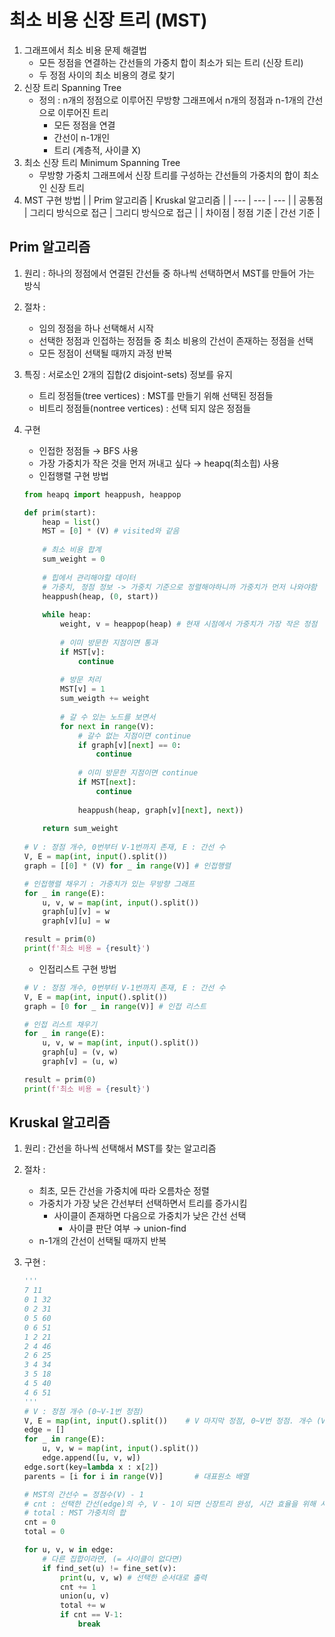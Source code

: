 # 최소 비용 신장 트리 (MST)

1. 그래프에서 최소 비용 문제 해결법
    - 모든 정점을 연결하는 간선들의 가중치 합이 최소가 되는 트리 (신장 트리)
    - 두 정점 사이의 최소 비용의 경로 찾기
2. 신장 트리 Spanning Tree
    - 정의 : n개의 정점으로 이루어진 무방향 그래프에서 n개의 정점과 n-1개의 간선으로 이루어진 트리
        - 모든 정점을 연결
        - 간선이 n-1개인
        - 트리 (계층적, 사이클 X)
3. 최소 신장 트리 Minimum Spanning Tree
    - 무방향 가중치 그래프에서 신장 트리를 구성하는 간선들의 가중치의 합이 최소인 신장 트리
4. MST 구현 방법
|  | Prim 알고리즘 | Kruskal 알고리즘 |
| --- | --- | --- |
| 공통점 | 그리디 방식으로 접근 | 그리디 방식으로 접근 |
| 차이점 | 정점 기준 | 간선 기준 |

## Prim 알고리즘

1. 원리 : 하나의 정점에서 연결된 간선들 중 하나씩 선택하면서 MST를 만들어 가는 방식
2. 절차 :
    - 임의 정점을 하나 선택해서 시작
    - 선택한 정점과 인접하는 정점들 중 최소 비용의 간선이 존재하는 정점을 선택
    - 모든 정점이 선택될 때까지 과정 반복
3. 특징 : 서로소인 2개의 집합(2 disjoint-sets) 정보를 유지
    - 트리 정점들(tree vertices) : MST를 만들기 위해 선택된 정점들
    - 비트리 정점들(nontree vertices) : 선택 되지 않은 정점들
4. 구현
    - 인접한 정점들 → BFS 사용
    - 가장 가중치가 작은 것을 먼저 꺼내고 싶다 → heapq(최소힙) 사용
    - 인접행렬 구현 방법
    
    ```python
    from heapq import heappush, heappop
    
    def prim(start):
    	heap = list()
    	MST = [0] * (V) # visited와 같음
    	
    	# 최소 비용 합계
    	sum_weight = 0
    	
    	# 힙에서 관리해야할 데이터
    	# 가중치, 정점 정보 -> 가중치 기준으로 정렬해야하니까 가중치가 먼저 나와야함
    	heappush(heap, (0, start))
    	
    	while heap:
    		weight, v = heappop(heap) # 현재 시점에서 가중치가 가장 작은 정점
    		
    		# 이미 방문한 지점이면 통과
    		if MST[v]:
    			continue
    		
    		# 방문 처리
    		MST[v] = 1
    		sum_weigth += weight
    		
    		# 갈 수 있는 노드를 보면서
    		for next in range(V):
    			# 갈수 없는 지점이면 continue
    			if graph[v][next] == 0:
    				continue
    			
    			# 이미 방문한 지점이면 continue
    			if MST[next]:
    				continue
    				
    			heappush(heap, graph[v][next], next))
    			
    	return sum_weight
    		
    # V : 정점 개수, 0번부터 V-1번까지 존재, E : 간선 수
    V, E = map(int, input().split())
    graph = [[0] * (V) for _ in range(V)] # 인접행렬
    
    # 인접행렬 채우기 : 가중치가 있는 무방향 그래프
    for _ in range(E):
    	u, v, w = map(int, input().split())
    	graph[u][v] = w
    	graph[v][u] = w
    
    result = prim(0)
    print(f'최소 비용 = {result}')
    ```
    
    - 인접리스트 구현 방법
    
    ```python
    # V : 정점 개수, 0번부터 V-1번까지 존재, E : 간선 수
    V, E = map(int, input().split())
    graph = [0 for _ in range(V)] # 인접 리스트
    
    # 인접 리스트 채우기
    for _ in range(E):
    	u, v, w = map(int, input().split())
    	graph[u] = (v, w)
    	graph[v] = (u, w)
    
    result = prim(0)
    print(f'최소 비용 = {result}')
    ```
    

## Kruskal 알고리즘

1. 원리 : 간선을 하나씩 선택해서 MST를 찾는 알고리즘
2. 절차 :
    - 최초, 모든 간선을 가중치에 따라 오름차순 정렬
    - 가중치가 가장 낮은 간선부터 선택하면서 트리를 증가시킴
        - 사이클이 존재하면 다음으로 가중치가 낮은 간선 선택
            - 사이클 판단 여부 → union-find
    - n-1개의 간선이 선택될 때까지 반복
3. 구현 :
    
    ```python
    '''
    7 11
    0 1 32
    0 2 31
    0 5 60
    0 6 51
    1 2 21
    2 4 46
    2 6 25
    3 4 34
    3 5 18
    4 5 40
    4 6 51
    '''
    # V : 정점 개수 (0~V-1번 정점)
    V, E = map(int, input().split())    # V 마지막 정점, 0~V번 정점. 개수 (V+1)개
    edge = []
    for _ in range(E):
        u, v, w = map(int, input().split())
        edge.append([u, v, w])
    edge.sort(key=lambda x : x[2])
    parents = [i for i in range(V)]       # 대표원소 배열
    
    # MST의 간선수 = 정점수(V) - 1
    # cnt : 선택한 간선(edge)의 수, V - 1이 되면 신장트리 완성, 시간 효율을 위해 사용 
    # total : MST 가중치의 합
    cnt = 0
    total = 0
    
    for u, v, w in edge:
    	# 다른 집합이라면, (= 사이클이 없다면)
    	if find_set(u) != fine_set(v):
    		print(u, v, w) # 선택한 순서대로 출력
    		cnt += 1
    		union(u, v)
    		total += w
    		if cnt == V-1:
    			break
    ```